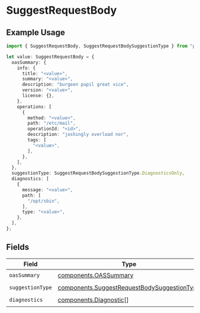 # SuggestRequestBody

## Example Usage

```typescript
import { SuggestRequestBody, SuggestRequestBodySuggestionType } from "petstore/models/components";

let value: SuggestRequestBody = {
  oasSummary: {
    info: {
      title: "<value>",
      summary: "<value>",
      description: "burgeon pupil great vice",
      version: "<value>",
      license: {},
    },
    operations: [
      {
        method: "<value>",
        path: "/etc/mail",
        operationId: "<id>",
        description: "joshingly overload nor",
        tags: [
          "<value>",
        ],
      },
    ],
  },
  suggestionType: SuggestRequestBodySuggestionType.DiagnosticsOnly,
  diagnostics: [
    {
      message: "<value>",
      path: [
        "/opt/sbin",
      ],
      type: "<value>",
    },
  ],
};
```

## Fields

| Field                                                                                                      | Type                                                                                                       | Required                                                                                                   | Description                                                                                                |
| ---------------------------------------------------------------------------------------------------------- | ---------------------------------------------------------------------------------------------------------- | ---------------------------------------------------------------------------------------------------------- | ---------------------------------------------------------------------------------------------------------- |
| `oasSummary`                                                                                               | [components.OASSummary](../../models/components/oassummary.md)                                             | :heavy_check_mark:                                                                                         | N/A                                                                                                        |
| `suggestionType`                                                                                           | [components.SuggestRequestBodySuggestionType](../../models/components/suggestrequestbodysuggestiontype.md) | :heavy_check_mark:                                                                                         | N/A                                                                                                        |
| `diagnostics`                                                                                              | [components.Diagnostic](../../models/components/diagnostic.md)[]                                           | :heavy_check_mark:                                                                                         | N/A                                                                                                        |